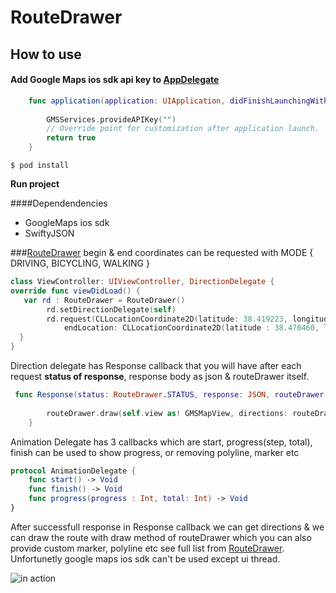 # RouteDrawer

## How to use

#### Add Google Maps ios sdk api key to [AppDelegate](https://github.com/gokhangirgin/RouteDrawer/blob/master/RouteDrawer/AppDelegate.swift)

```swift
    func application(application: UIApplication, didFinishLaunchingWithOptions launchOptions: [NSObject: AnyObject]?) -> Bool {
        
        GMSServices.provideAPIKey("")
        // Override point for customization after application launch.
        return true
    }
```

```
$ pod install
```
**Run project**

####Dependendencies
- GoogleMaps ios sdk
- SwiftyJSON

###[RouteDrawer](https://github.com/gokhangirgin/RouteDrawer/blob/master/RouteDrawer/RouteDrawer/RouteDrawer.swift) 
begin & end coordinates can be requested with MODE { DRIVING, BICYCLING, WALKING }

```swift
class ViewController: UIViewController, DirectionDelegate {
override func viewDidLoad() {
   var rd : RouteDrawer = RouteDrawer()
        rd.setDirectionDelegate(self)
        rd.request(CLLocationCoordinate2D(latitude: 38.419223, longitude: 27.128052),
            endLocation: CLLocationCoordinate2D(latitude : 38.470460, longitude : 27.218995), mode: RouteDrawer.MODE.DRIVING)
  }
}
```
Direction delegate has Response callback that you will have after each request **status of response**, response body as json & routeDrawer itself.
```swift
 func Response(status: RouteDrawer.STATUS, response: JSON, routeDrawer: RouteDrawer) {
        
        routeDrawer.draw(self.view as! GMSMapView, directions: routeDrawer.getDirections(response)!, speed: RouteDrawer.SPEED.FASTEST, isCameraTilt: true, isCameraZoom: true, drawMarker: true, markerOptions: nil, flatMarker: false, drawLine: true, polyOpt: polyLine)
    }
```

Animation Delegate has 3 callbacks which are start, progress(step, total), finish can be used to show progress, or removing polyline, marker etc

```swift
protocol AnimationDelegate {
    func start() -> Void
    func finish() -> Void
    func progress(progress : Int, total: Int) -> Void
}
```

After successfull response in Response callback we can get directions & we can draw the route with draw method of routeDrawer which you can also provide custom marker, polyline etc see full list from [RouteDrawer](https://github.com/gokhangirgin/RouteDrawer/blob/master/RouteDrawer/RouteDrawer/RouteDrawer.swift). Unfortunetly google maps ios sdk can't be used except ui thread.

![in action](http://gifyu.com/images/routedrawergif.gif)
